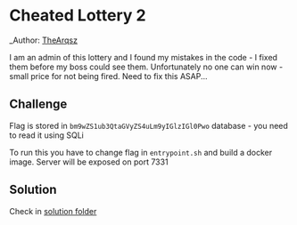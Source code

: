 # Cheated Lottery 2

_Author: [TheArqsz](https://github.com/TheArqsz)


I am an admin of this lottery and I found my mistakes in the code - I fixed them before my boss could see them. Unfortunately no one can win now - small price for not being fired. Need to fix this ASAP...

## Challenge

Flag is stored in `bm9wZS1ub3QtaGVyZS4uLm9yIGlzIGl0Pwo` database - you need to read it using SQLi

To run this you have to change flag in `entrypoint.sh` and build a docker image. Server will be exposed on port 7331

## Solution

Check in [solution folder](./solution/README.md)
